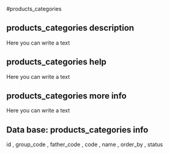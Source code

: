 #products_categories
## products_categories description
Here you can write a text

## products_categories help
Here you can write a text

## products_categories more info
Here you can write a text

## Data base: products_categories info
id , 
  group_code , 
  father_code , 
  code , 
  name , 
  order_by , 
  status 
  